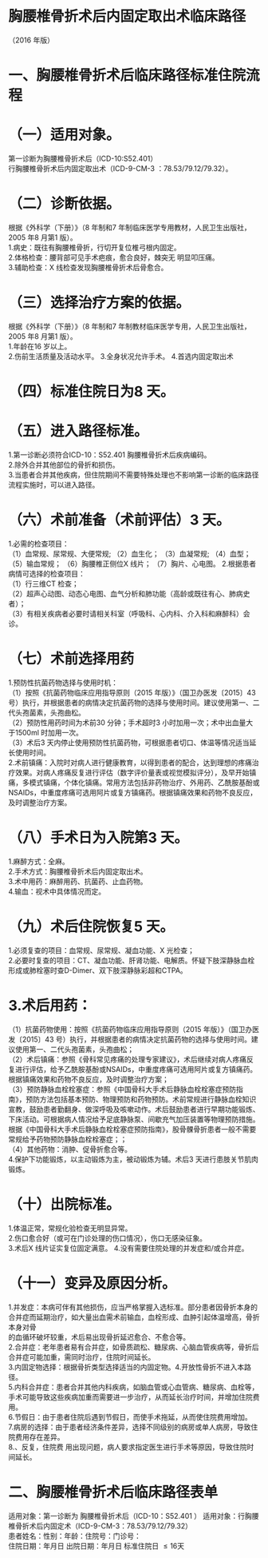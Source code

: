 # 胸腰椎骨折术后内固定取出术临床路径  
（2016 年版）  
# 一、胸腰椎骨折术后临床路径标准住院流程  
# （一）适用对象。  
第一诊断为胸腰椎骨折术后（ICD-10:S52.401）  
行胸腰椎骨折术后内固定取出术（ICD-9-CM-3 ：78.53/79.12/79.32）。  
# （二）诊断依据。  
根据《外科学（下册）》（8 年制和7 年制临床医学专用教材，人民卫生出版社，2005 年8 月第1 版）。  
1.病史：既往有胸腰椎骨折，行切开复位椎弓根内固定。  
2.体格检查：腰背部可见手术疤痕，愈合良好，棘突无 明显叩压痛。  
3.辅助检查：X 线检查发现胸腰椎骨折术后骨愈合。  
# （三）选择治疗方案的依据。  
根据《外科学（下册）》（8 年制和7 年制教材临床医学专用，人民卫生出版社，2005 年8 月第1 版）。  
1.年龄在16 岁以上。  
2.伤前生活质量及活动水平。 3.全身状况允许手术。 4.首选内固定取出术  
# （四）标准住院日为8 天。  
# （五）进入路径标准。  
1.第一诊断必须符合ICD-10：S52.401 胸腰椎骨折术后疾病编码。  
2.除外合并其他部位的骨折和损伤。  
3.当患者合并其他疾病，但住院期间不需要特殊处理也不影响第一诊断的临床路径流程实施时，可以进入路径。  
# （六）术前准备（术前评估）3 天。  
1.必需的检查项目：  
（1）血常规、尿常规、大便常规; （2）血生化； （3）血凝常规; （4）血型； （5）输血常规； （6）胸腰椎正侧位X 线片； （7）胸片、心电图。 2.根据患者病情可选择的检查项目：  
（1）行三维CT 检查；  
（2）超声心动图、动态心电图、血气分析和肺功能（高龄或既往有心、肺病史者）；  
（3）有相关疾病者必要时请相关科室（呼吸科、心内科、介入科和麻醉科）会诊。  
# （七）术前选择用药  
1.预防性抗菌药物选择与使用时机：  
（1）按照《抗菌药物临床应用指导原则（2015 年版）》（国卫办医发〔2015〕43 号）执行，并根据患者的病情决定抗菌药物的选择与使用时间。建议使用第一、二代头孢菌素，头孢曲松。  
（2）预防性用药时间为术前30 分钟；手术超时3 小时加用一次；术中出血量大于1500ml 时加用一次。  
（3）术后3 天内停止使用预防性抗菌药物，可根据患者切口、体温等情况适当延长使用时间。  
2.术前镇痛：入院时对病人进行健康教育，以得到患者的配合，达到理想的疼痛治疗效果。对病人疼痛反复进行评估（数字评价量表或视觉模拟评分），及早开始镇痛，多模式镇痛，个体化镇痛。常用方法包括非药物治疗、外用药、乙酰胺基酚或NSAIDs，中重度疼痛可选用阿片或复方镇痛药。根据镇痛效果和药物不良反应，及时调整治疗方案。  
# （八）手术日为入院第3 天。  
1.麻醉方式：全麻。  
2.手术方式：胸腰椎骨折术后内固定取出术。  
3.术中用药：麻醉用药、抗菌药、止血药物。  
4.输血：视术中具体情况而定。  
# （九）术后住院恢复5 天。  
1.必须复查的项目：血常规、尿常规、凝血功能、X 光检查；  
2.必要时复查的项目：CT、凝血功能、肝肾功能、电解质。怀疑下肢深静脉血栓形成或肺栓塞时查D-Dimer、双下肢深静脉彩超和CTPA。  
# 3.术后用药：  
（1）抗菌药物使用：按照《抗菌药物临床应用指导原则（2015 年版）》（国卫办医发〔2015〕43 号）执行，并根据患者的病情决定抗菌药物的选择与使用时间。建议使用第一、二代头孢菌素，头孢曲松；  
（2）术后镇痛：参照《骨科常见疼痛的处理专家建议》，术后继续对病人疼痛反复进行评估，给予乙酰胺基酚或NSAIDs，中重度疼痛可选用阿片或复方镇痛药。根据镇痛效果和药物不良反应，及时调整治疗方案；  
（3）预防静脉血栓栓塞症：参照《中国骨科大手术后静脉血栓栓塞症预防指南》，预防方法包括基本预防、物理预防和药物预防。术前常规进行静脉血栓知识宣教，鼓励患者勤翻身、做深呼吸及咳嗽动作。术后鼓励患者进行早期功能锻炼、下床活动。可根据病人情况给予足底静脉泵、间歇充气加压装置等物理预防措施。根据《中国骨科大手术后静脉血栓栓塞症预防指南》，股骨髁骨折患者一般不需要常规给予药物预防静脉血栓栓塞症；；  
（4）其他药物：消肿、促骨折愈合等。  
4.保护下功能锻炼，以主动锻炼为主，被动锻炼为辅。术后3 天进行患肢关节肌肉锻炼。  
# （十）出院标准。  
1.体温正常，常规化验检查无明显异常。  
2.伤口愈合好（或可在门诊处理的伤口情况），伤口无感染征象。  
3.术后X 线片证实复位固定满意。 4.没有需要住院处理的并发症和/或合并症。  
# （十一）变异及原因分析。  
1.并发症：本病可伴有其他损伤，应当严格掌握入选标准。部分患者因骨折本身的合并症而延期治疗，如大量出血需术前输血，血栓形成、血肿引起体温增高，骨折本身对骨  
的血循环破坏较重，术后易出现骨折延迟愈合、不愈合等。  
2.合并症：老年患者易有合并症，如骨质疏松、糖尿病、心脑血管疾病等，骨折后合并症可能加重，需同时治疗，住院时间延长。  
3.内固定物选择：根据骨折类型选择适当的内固定物。4.开放性骨折不进入本路径。  
5.内科合并症：患者合并其他内科疾病，如脑血管或心血管病、糖尿病、血栓等，手术可能导致这些疾病加重而需要进一步治疗，从而延长治疗时间，并增加住院费用。  
6.节假日：由于患者住院后遇到节假日，而使手术拖延，从而使住院费用增加。  
7.病房的选择：由于患者经济条件差异，选择不同级别的病房或单人病房，导致住院费用存在差异。  
8.、反复，住院费 用出现问题，病人要求指定医生进行手术等原因，导致住院时间延长。  
# 二、胸腰椎骨折术后临床路径表单  
适用对象：第一诊断为 胸腰椎骨折术后（ICD-10：S52.401 ） 适用对象：行胸腰椎骨折术后内固定术（ICD-9-CM-3：78.53/79.12/79.32）  
患者姓名：性别：年龄：住院号：门诊号：  
住院日期：年月日   出院日期：年月日    标准住院日 ${\leqslant}16$天  
